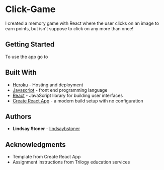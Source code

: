 # Click-Game
I created a memory game with React where the user clicks on an image to earn points, but isn't suppose to click on any more than once!

## Getting Started
To use the app go to 

## Built With
* [Heroku](https://heroku.com) - Hosting and deployment 
* [Javascript](https://www.javascript.com/) - front end programming language
* [React](https://reactjs.org/) - JavaScript library for building user interfaces
* [Create React App](https://facebook.github.io/create-react-app/docs/getting-started) - a modern build setup with no configuration


## Authors
* **Lindsay Stoner** - [lindsaybstoner](https://github.com/lindsaybstoner)

## Acknowledgments
* Template from Create React App
* Assignment instructions from Trilogy education services 
